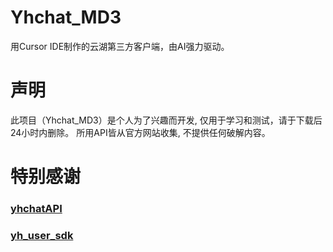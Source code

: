 # Yhchat_MD3
用Cursor IDE制作的云湖第三方客户端，由AI强力驱动。


# 声明
此项目（Yhchat_MD3）是个人为了兴趣而开发, 仅用于学习和测试，请于下载后24小时内删除。 所用API皆从官方网站收集, 不提供任何破解内容。

# 特别感谢
### [yhchatAPI](https://github.com/yh-Tpdev/yhchatAPI)
### [yh_user_sdk](https://github.com/yyyytawa-org/yh_user_sdk)
